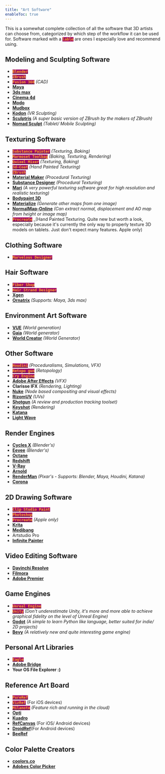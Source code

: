 ```yaml
---
title: "Art Software"
enableToc: true
---
```


<style> code { color: #FFAF23; background: #A20B6A; } </style>

This is a somewhat complete collection of all the software that 3D artists can choose from, categorized by which step of the workflow it can be used for. Software marked with a **`lable`** are ones I especially love and recommend using.

## Modeling and Sculpting Software

- [**`Blender`**](https://www.blender.org/features/)
- [**`ZBrush`**](https://www.maxon.net/en/zbrush)
- [**`Fusion 360`**](https://www.autodesk.com/products/fusion-360) _(CAD)_
- [**Maya**](https://www.autodesk.com/products/maya)
- [**3ds max**](https://www.autodesk.com/products/3ds-max)
- [**Cinema 4d**](https://www.maxon.net/en/cinema-4d)
- [**Modo**](https://www.foundry.com/products/modo/features)
- [**Mudbox**](https://www.autodesk.com/products/mudbox)
- [**Kodon**](https://www.kodon.xyz) _(VR Sculpting)_
- [**Sculptris**](https://www.sculpteo.com/en/glossary/sculptris-definition/) _(A super basic version of ZBrush by the makers of ZBrush)_
- [**Nomad Sculpt**](https://nomadsculpt.com) _(Tablet/ Mobile Sculpting)_

## Texturing Software

- [**`Substance Painter`**](https://www.adobe.com/products/substance3d-painter.html) _(Texturing, Baking)_
- [**`Marmoset Toolbag`**](https://marmoset.co/toolbag/) _(Baking, Texturing, Rendering)_
- [**`Quixel Mixer`**](https://quixel.com/mixer) _(Texturing, Baking)_
- [**`3d-Coat`**](https://3dcoat.com) _(Hand Painted Texturing)_
- [**`ZBrush`**](https://www.maxon.net/en/zbrush/features?categories=1200576)
- [**Material Maker**](https://www.materialmaker.org) _(Procedural Texturing)_
- [**Substance Designer**](https://www.adobe.com/products/substance3d-designer.html) _(Procedural Texturing)_
- [**Mari**](https://www.foundry.com/products/mari) _(A very powerful texturing software great for high resolution and realistic texturing)_
- [**Bodypaint 3D**](https://www.maxon.net/en/cinema-4d/features/bodypaint-3d)
- [**Materialize**](https://boundingboxsoftware.com/materialize/) _(Generate other maps from one image)_
- [**NormalMap-Online**](http://cpetry.github.io/NormalMap-Online/) _(Can extract normal, displacement and AO map from height or image map)_
- [**`Procreate`**](https://procreate.com) \_(Hand Painted Texturing. Quite new but worth a look, especially because it's currently the only way to properly texture 3D models on tablets. Just don't expect many features. Apple only)

## Clothing Software

- [**`Marvelous Designer`**](https://marvelousdesigner.com)

## Hair Software

- [**`Fiber Shop`**](https://www.artstation.com/marketplace/p/g1m6P/fibershop-realtime-hair-card-texturing-tool)
- [**`Hair Strand Designer`**](https://www.artstation.com/marketplace/p/j7PY/hair-strand-designer-v1-7-0-full-perpetual-license-free-demo-and-sample-set)
- [**Xgen**](https://help.autodesk.com/view/MAYAUL/2024/ENU/?guid=GUID-C0470142-600B-4615-8110-EC779934DF5F)
- [**Ornatrix**](https://ephere.com/plugins/autodesk/max/ornatrix/) _(Supports: Maya, 3ds max)_

## Environment Art Software

- [**VUE**](https://info.e-onsoftware.com/vue/overview) _(World generation)_
- [**Gaia**](https://www.procedural-worlds.com/products/professional/gaia-pro/) _(World generator)_
- [**World Creator**](https://www.world-creator.com) _(World Generator)_

## Other Software

- [**`Houdini`**](https://www.sidefx.com) _(Proceduralisms, Simulations, VFX)_
- [**`Retopo gun`**](http://www.topogun.com) _(Retopology)_
- [**`Cry Engine`**]()
- [**Adobe After Effects**](https://www.adobe.com/products/aftereffects.html) _(VFX)_
- **Clarisse IFX** _(Rendering, Lighting)_
- [**Nuke**](https://www.foundry.com/products/nuke-family/nuke) _(Node based compositing and visual effects)_
- [**RizomUV**](https://www.rizom-lab.com) _(UVs)_
- [**Shotgun**](https://www.shotgridsoftware.com/blog/shotgun-for-games) _(A review and production tracking toolset)_
- [**Keyshot**](https://www.keyshot.com) _(Rendering)_
- [**Katana**](https://www.foundry.com/products/katana)
- [**Light Wave**](https://www.lightwave3d.com)

## Render Engines

- [**Cycles X**](https://docs.blender.org/manual/en/latest/render/cycles/introduction.html) _(Blender's)_
- [**Eevee**](https://docs.blender.org/manual/en/latest/render/eevee/index.html) _(Blender's)_
- [**Octane**](https://home.otoy.com/render/octane-render/)
- [**Redshift**](https://www.maxon.net/en/redshift)
- [**V-Ray**](https://www.chaos.com)
- [**Arnold**](https://arnoldrenderer.com)
- [**RenderMan**](https://renderman.pixar.com) _(Pixar's - Supports: Blender, Maya, Houdini, Katana)_
- [**Corona**](https://corona-renderer.com)

## 2D Drawing Software

- [**`Clip Studio Paint`**](https://www.clipstudio.net/en/)
- [**`Photoshop`**](https://www.adobe.com/products/photoshop.html)
- [**`Procreate`**](https://procreate.com) _(Apple only)_
- [**Krita**](https://krita.org/en/)
- [**Medibang**](https://medibangpaint.com/en/)
- Artstudio Pro
- [**Infinite Painter**](https://www.infinitestudio.art/discover.php)

## Video Editing Software

- [**Davinchi Resolve**](https://www.blackmagicdesign.com/products/davinciresolve)
- [**Filmora**](https://filmora.wondershare.com/)
- [**Adobe Premier**](https://www.adobe.com/products/premiere.html)

## Game Engines

- [**`Unreal Engine`**](https://www.unrealengine.com/en-US)
- [**`Unity`**](https://unity.com) _(Don't underestimate Unity, it's more and more able to achieve graphical fidelity on the level of Unreal Engine)_
- [**Godot**](https://godotengine.org) _(A simple to learn Python like language, better suited for indie/ 2D projects)_
- [**Bevy**](https://bevyengine.org/) _(A relatively new and quite interesting game engine)_

## Personal Art Libraries

- [**`Eagle`**](https://en.eagle.cool)
- [**Adobe Bridge**](https://www.adobe.com/products/bridge.html)
- **Your OS File Explorer :)**

## Reference Art Board

- [**`PureRef`**](https://www.pureref.com)
- [**`VizRef`**](https://vizref.com/) (For iOS devices)
- [**`Milanote`**](https://milanote.com/) _(Feature rich and running in the cloud)_
- [**Opti**](https://github.com/torcado194/opti)
- [**Kuadro**](http://www.kruelgames.com/tools/kuadro/)
- [**RefCanvas**](https://refcanvas.com/) (For iOS/ Android devices)
- [**DroidRef**](https://github.com/Ruin0x11/DroidRef)(For Android devices)
- [**BeeRef**](https://github.com/rbreu/beeref)

## Color Palette Creators

- [**coolors.co**](https://coolors.co/generate)
- [**Adobes Color Picker**](https://color.adobe.com/create/color-wheel)
